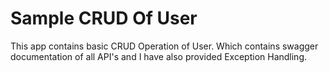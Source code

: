 #  Sample CRUD Of User
This app contains basic CRUD Operation of User.  Which contains swagger documentation of all API's and I have also provided Exception Handling.
